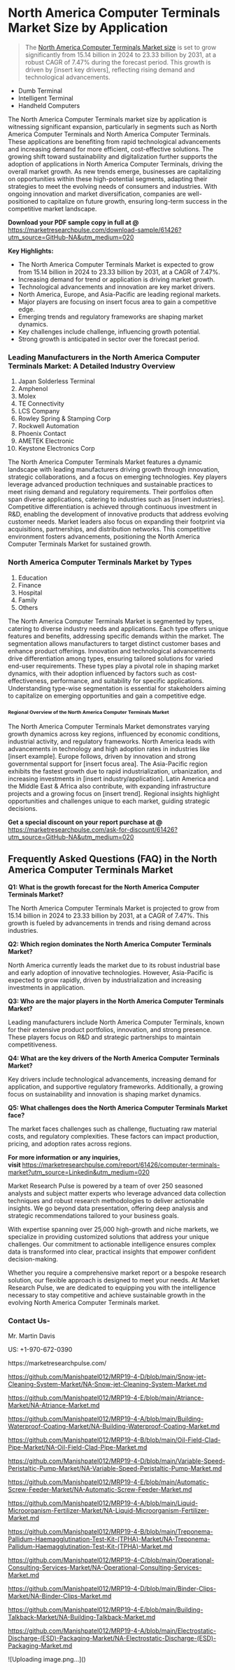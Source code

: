 <h1>North America Computer Terminals Market&nbsp;Size by Application</h1><blockquote><p>The <a href="https://marketresearchpulse.com/download-sample/61426?utm_source=GitHub-NA&amp;utm_medium=020">North America Computer Terminals Market size</a> is set to grow significantly from 15.14 billion in 2024 to 23.33 billion by 2031, at a robust CAGR of 7.47% during the forecast period. This growth is driven by [insert key drivers], reflecting rising demand and technological advancements.</p></blockquote><ul><li>Dumb Terminal<li> Intelligent Terminal<li> Handheld Computers</li></ul><p>The North America Computer Terminals market size by application is witnessing significant expansion, particularly in segments such as North America Computer Terminals and North America Computer Terminals. These applications are benefiting from rapid technological advancements and increasing demand for more efficient, cost-effective solutions. The growing shift toward sustainability and digitalization further supports the adoption of applications in North America Computer Terminals, driving the overall market growth. As new trends emerge, businesses are capitalizing on opportunities within these high-potential segments, adapting their strategies to meet the evolving needs of consumers and industries. With ongoing innovation and market diversification, companies are well-positioned to capitalize on future growth, ensuring long-term success in the competitive market landscape.</p><p><strong>Download your PDF sample copy in full at @ </strong><a href="https://marketresearchpulse.com/download-sample/61426?utm_source=GitHub-NA&amp;utm_medium=020">https://marketresearchpulse.com/download-sample/61426?utm_source=GitHub-NA&amp;utm_medium=020</a></p><p><strong>Key Highlights: </strong></p><ul><li>The North America Computer Terminals Market is expected to grow from 15.14 billion in 2024 to 23.33 billion by 2031, at a CAGR of 7.47%.</li><li>Increasing demand for trend or application is driving market growth.</li><li>Technological advancements and innovation are key market drivers.</li><li>North America, Europe, and Asia-Pacific are leading regional markets.</li><li>Major players are focusing on insert focus area to gain a competitive edge.</li><li>Emerging trends and regulatory frameworks are shaping market dynamics.</li><li>Key challenges include challenge, influencing growth potential.</li><li>Strong growth is anticipated in sector over the forecast period.</li></ul><h3>Leading Manufacturers in the North America Computer Terminals Market: A Detailed Industry Overview</h3><ol><li>Japan Solderless Terminal</li><li>Amphenol</li><li>Molex</li><li>TE Connectivity</li><li>LCS Company</li><li>Rowley Spring & Stamping Corp</li><li>Rockwell Automation</li><li>Phoenix Contact</li><li>AMETEK Electronic</li><li>Keystone Electronics Corp</li></ol><div class="flex max-w-full flex-col flex-grow"><div class="min-h-8 text-message flex w-full flex-col items-end gap-2 whitespace-normal break-words [.text-message+&amp;]:mt-5" dir="auto" data-message-author-role="assistant" data-message-id="fd8432e4-4910-450d-b182-61b7bfb0a01f" data-message-model-slug="gpt-4o"><div class="flex w-full flex-col gap-1 empty:hidden first:pt-[3px]"><div class="markdown prose w-full break-words dark:prose-invert light"><p>The North America Computer Terminals Market features a dynamic landscape with leading manufacturers driving growth through innovation, strategic collaborations, and a focus on emerging technologies. Key players leverage advanced production techniques and sustainable practices to meet rising demand and regulatory requirements. Their portfolios often span diverse applications, catering to industries such as [insert industries]. Competitive differentiation is achieved through continuous investment in R&amp;D, enabling the development of innovative products that address evolving customer needs. Market leaders also focus on expanding their footprint via acquisitions, partnerships, and distribution networks. This competitive environment fosters advancements, positioning the North America Computer Terminals Market for sustained growth.</p></div></div></div></div><h3>North America Computer Terminals Market by Types</h3><ol><li>Education<li> Finance<li> Hospital<li> Family<li> Others</li></ol><div class="flex max-w-full flex-col flex-grow"><div class="min-h-8 text-message flex w-full flex-col items-end gap-2 whitespace-normal break-words [.text-message+&amp;]:mt-5" dir="auto" data-message-author-role="assistant" data-message-id="084470be-0bb7-4664-bddf-5156b4f41249" data-message-model-slug="gpt-4o-mini"><div class="flex w-full flex-col gap-1 empty:hidden first:pt-[3px]"><div class="markdown prose w-full break-words dark:prose-invert light"><p>The North America Computer Terminals Market is segmented by types, catering to diverse industry needs and applications. Each type offers unique features and benefits, addressing specific demands within the market. The segmentation allows manufacturers to target distinct customer bases and enhance product offerings. Innovation and technological advancements drive differentiation among types, ensuring tailored solutions for varied end-user requirements. These types play a pivotal role in shaping market dynamics, with their adoption influenced by factors such as cost-effectiveness, performance, and suitability for specific applications. Understanding type-wise segmentation is essential for stakeholders aiming to capitalize on emerging opportunities and gain a competitive edge.</p></div></div></div></div><h3><span style="font-size: 11px;">Regional Overview of the North America Computer Terminals Market</span></h3><div class="flex max-w-full flex-col flex-grow"><div class="min-h-8 text-message flex w-full flex-col items-end gap-2 whitespace-normal break-words [.text-message+&amp;]:mt-5" dir="auto" data-message-author-role="assistant" data-message-id="e9038762-ce64-4e30-91c9-9bd413514231" data-message-model-slug="gpt-4o-mini"><div class="flex w-full flex-col gap-1 empty:hidden first:pt-[3px]"><div class="markdown prose w-full break-words dark:prose-invert light"><p>The North America Computer Terminals Market demonstrates varying growth dynamics across key regions, influenced by economic conditions, industrial activity, and regulatory frameworks. North America leads with advancements in technology and high adoption rates in industries like [insert example]. Europe follows, driven by innovation and strong governmental support for [insert focus area]. The Asia-Pacific region exhibits the fastest growth due to rapid industrialization, urbanization, and increasing investments in [insert industry/application]. Latin America and the Middle East &amp; Africa also contribute, with expanding infrastructure projects and a growing focus on [insert trend]. Regional insights highlight opportunities and challenges unique to each market, guiding strategic decisions.</p></div></div></div></div><p><strong>Get a special discount on your report purchase at @ </strong><a href="https://marketresearchpulse.com/ask-for-discount/61426?utm_source=GitHub-NA&amp;utm_medium=020">https://marketresearchpulse.com/ask-for-discount/61426?utm_source=GitHub-NA&amp;utm_medium=020</a></p><h2>Frequently Asked Questions (FAQ) in the North America Computer Terminals Market</h2><p><strong>Q1: What is the growth forecast for the North America Computer Terminals Market?</strong></p><p>The North America Computer Terminals Market is projected to grow from 15.14 billion in 2024 to 23.33 billion by 2031, at a CAGR of 7.47%. This growth is fueled by advancements in trends and rising demand across industries.</p><p><strong>Q2: Which region dominates the North America Computer Terminals Market?</strong></p><p>North America currently leads the market due to its robust industrial base and early adoption of innovative technologies. However, Asia-Pacific is expected to grow rapidly, driven by industrialization and increasing investments in application.</p><p><strong>Q3: Who are the major players in the North America Computer Terminals Market?</strong></p><p>Leading manufacturers include North America Computer Terminals, known for their extensive product portfolios, innovation, and strong presence. These players focus on R&amp;D and strategic partnerships to maintain competitiveness.</p><p><strong>Q4: What are the key drivers of the North America Computer Terminals Market?</strong></p><p>Key drivers include technological advancements, increasing demand for application, and supportive regulatory frameworks. Additionally, a growing focus on sustainability and innovation is shaping market dynamics.</p><p><strong>Q5: What challenges does the North America Computer Terminals Market face?</strong></p><p>The market faces challenges such as challenge, fluctuating raw material costs, and regulatory complexities. These factors can impact production, pricing, and adoption rates across regions.</p><p><strong>For more information or any inquiries, visit&nbsp;</strong><a href="https://marketresearchpulse.com/report/61426/computer-terminals-market?utm_source=Linkedin&utm_medium=020">https://marketresearchpulse.com/report/61426/computer-terminals-market?utm_source=Linkedin&utm_medium=020</a></p><p>Market Research Pulse is powered by a team of over 250 seasoned analysts and subject matter experts who leverage advanced data collection techniques and robust research methodologies to deliver actionable insights. We go beyond data presentation, offering deep analysis and strategic recommendations tailored to your business goals.</p><p>With expertise spanning over 25,000 high-growth and niche markets, we specialize in providing customized solutions that address your unique challenges. Our commitment to actionable intelligence ensures complex data is transformed into clear, practical insights that empower confident decision-making.</p><p>Whether you require a comprehensive market report or a bespoke research solution, our flexible approach is designed to meet your needs. At Market Research Pulse, we are dedicated to equipping you with the intelligence necessary to stay competitive and achieve sustainable growth in the evolving North America Computer Terminals market.</p><h3><strong>Contact Us-</strong></h3><p>Mr. Martin Davis</p><p>US: +1-970-672-0390</p><p>https://marketresearchpulse.com/</p><p><a href="https://github.com/Manishpatel012/MRP19-4-D/blob/main/Snow-jet-Cleaning-System-Market/NA-Snow-jet-Cleaning-System-Market.md">https://github.com/Manishpatel012/MRP19-4-D/blob/main/Snow-jet-Cleaning-System-Market/NA-Snow-jet-Cleaning-System-Market.md</a></p><p><a href="https://github.com/Manishpatel012/MRP19-4-E/blob/main/Atriance-Market/NA-Atriance-Market.md">https://github.com/Manishpatel012/MRP19-4-E/blob/main/Atriance-Market/NA-Atriance-Market.md</a></p><p><a href="https://github.com/Manishpatel012/MRP19-4-A/blob/main/Building-Waterproof-Coating-Market/NA-Building-Waterproof-Coating-Market.md">https://github.com/Manishpatel012/MRP19-4-A/blob/main/Building-Waterproof-Coating-Market/NA-Building-Waterproof-Coating-Market.md</a></p><p><a href="https://github.com/Manishpatel012/MRP19-4-B/blob/main/Oil-Field-Clad-Pipe-Market/NA-Oil-Field-Clad-Pipe-Market.md">https://github.com/Manishpatel012/MRP19-4-B/blob/main/Oil-Field-Clad-Pipe-Market/NA-Oil-Field-Clad-Pipe-Market.md</a></p><p><a href="https://github.com/Manishpatel012/MRP19-4-D/blob/main/Variable-Speed-Peristaltic-Pump-Market/NA-Variable-Speed-Peristaltic-Pump-Market.md">https://github.com/Manishpatel012/MRP19-4-D/blob/main/Variable-Speed-Peristaltic-Pump-Market/NA-Variable-Speed-Peristaltic-Pump-Market.md</a></p><p><a href="https://github.com/Manishpatel012/MRP19-4-E/blob/main/Automatic-Screw-Feeder-Market/NA-Automatic-Screw-Feeder-Market.md">https://github.com/Manishpatel012/MRP19-4-E/blob/main/Automatic-Screw-Feeder-Market/NA-Automatic-Screw-Feeder-Market.md</a></p><p><a href="https://github.com/Manishpatel012/MRP19-4-A/blob/main/Liquid-Microorganism-Fertilizer-Market/NA-Liquid-Microorganism-Fertilizer-Market.md">https://github.com/Manishpatel012/MRP19-4-A/blob/main/Liquid-Microorganism-Fertilizer-Market/NA-Liquid-Microorganism-Fertilizer-Market.md</a></p><p><a href="https://github.com/Manishpatel012/MRP19-4-B/blob/main/Treponema-Pallidum-Haemagglutination-Test-Kit-(TPHA)-Market/NA-Treponema-Pallidum-Haemagglutination-Test-Kit-(TPHA)-Market.md">https://github.com/Manishpatel012/MRP19-4-B/blob/main/Treponema-Pallidum-Haemagglutination-Test-Kit-(TPHA)-Market/NA-Treponema-Pallidum-Haemagglutination-Test-Kit-(TPHA)-Market.md</a></p><p><a href="https://github.com/Manishpatel012/MRP19-4-C/blob/main/Operational-Consulting-Services-Market/NA-Operational-Consulting-Services-Market.md">https://github.com/Manishpatel012/MRP19-4-C/blob/main/Operational-Consulting-Services-Market/NA-Operational-Consulting-Services-Market.md</a></p><p><a href="https://github.com/Manishpatel012/MRP19-4-D/blob/main/Binder-Clips-Market/NA-Binder-Clips-Market.md">https://github.com/Manishpatel012/MRP19-4-D/blob/main/Binder-Clips-Market/NA-Binder-Clips-Market.md</a></p><p><a href="https://github.com/Manishpatel012/MRP19-4-E/blob/main/Building-Talkback-Market/NA-Building-Talkback-Market.md">https://github.com/Manishpatel012/MRP19-4-E/blob/main/Building-Talkback-Market/NA-Building-Talkback-Market.md</a></p><p><a href="https://github.com/Manishpatel012/MRP19-4-A/blob/main/Electrostatic-Discharge-(ESD)-Packaging-Market/NA-Electrostatic-Discharge-(ESD)-Packaging-Market.md">https://github.com/Manishpatel012/MRP19-4-A/blob/main/Electrostatic-Discharge-(ESD)-Packaging-Market/NA-Electrostatic-Discharge-(ESD)-Packaging-Market.md</a></p>
![Uploading image.png…]()
